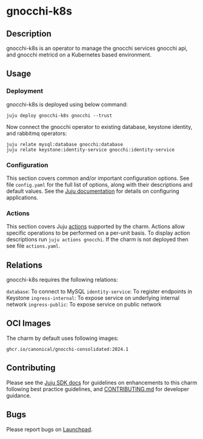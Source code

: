 # gnocchi-k8s

## Description

gnocchi-k8s is an operator to manage the gnocchi services gnocchi api,
and gnocchi metricd on a Kubernetes based environment.

## Usage

### Deployment

gnocchi-k8s is deployed using below command:

    juju deploy gnocchi-k8s gnocchi --trust

Now connect the gnocchi operator to existing database, keystone identity,
and rabbitmq operators:

    juju relate mysql:database gnocchi:database
    juju relate keystone:identity-service gnocchi:identity-service

### Configuration

This section covers common and/or important configuration options. See file
`config.yaml` for the full list of options, along with their descriptions and
default values. See the [Juju documentation][juju-docs-config-apps] for details
on configuring applications.

### Actions

This section covers Juju [actions][juju-docs-actions] supported by the charm.
Actions allow specific operations to be performed on a per-unit basis. To
display action descriptions run `juju actions gnocchi`. If the charm is not
deployed then see file `actions.yaml`.

## Relations

gnocchi-k8s requires the following relations:

`database`: To connect to MySQL
`identity-service`: To register endpoints in Keystone
`ingress-internal`: To expose service on underlying internal network
`ingress-public`: To expose service on public network

## OCI Images

The charm by default uses following images:

    ghcr.io/canonical/gnocchi-consolidated:2024.1

## Contributing

Please see the [Juju SDK docs](https://juju.is/docs/sdk) for guidelines
on enhancements to this charm following best practice guidelines, and
[CONTRIBUTING.md](contributors-guide) for developer guidance.

## Bugs

Please report bugs on [Launchpad][lp-bugs-charm-gnocchi-k8s].

<!-- LINKS -->

[contributors-guide]: https://opendev.org/openstack/charm-gnocchi-k8s/src/branch/main/CONTRIBUTING.md
[juju-docs-actions]: https://jaas.ai/docs/actions
[juju-docs-config-apps]: https://juju.is/docs/configuring-applications
[lp-bugs-charm-gnocchi-k8s]: https://bugs.launchpad.net/charm-gnocchi-k8s/+filebug
